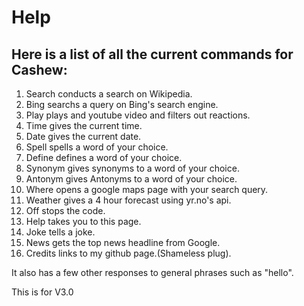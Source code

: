 # Help
## Here is a list of all the current commands for Cashew:

1. Search conducts a search on Wikipedia.
2. Bing searchs a query on Bing's search engine.
3. Play plays and youtube video and filters out reactions.
4. Time gives the current time.
5. Date gives the current date.
6. Spell spells a word of your choice.
7. Define defines a word of your choice.
8. Synonym gives synonyms to a word of your choice.
9. Antonym gives Antonyms to a word of your choice.
10. Where opens a google maps page with your search query.
11. Weather gives a 4 hour forecast using yr.no's api.
13. Off stops the code.
14. Help takes you to this page.
15. Joke tells a joke.
16. News gets the top news headline from Google.
16. Credits links to my github page.(Shameless plug).

It also has a few other responses to general phrases such as "hello".

This is for V3.0
